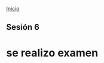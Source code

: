 <!-- No borrar o modificar -->
[Inicio](./index.md)

## Sesión 6


<!-- Su documentación aquí -->

# se realizo examen



